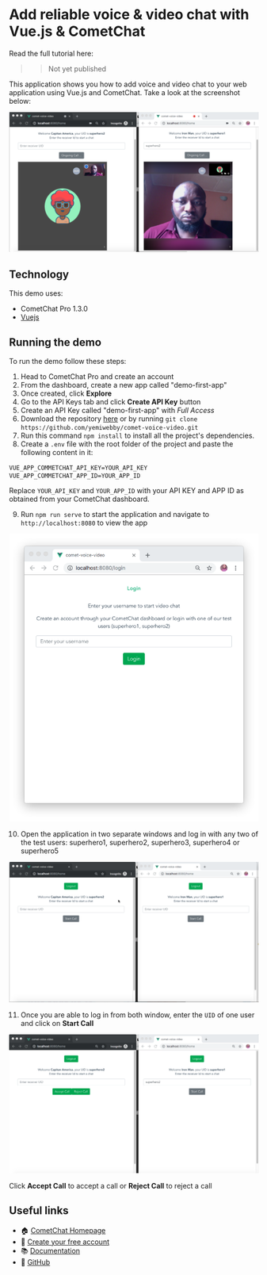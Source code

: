 # Add reliable voice & video chat with Vue.js & CometChat

Read the full tutorial here:

>> Not yet published

This application shows you how to add voice and video chat to your web application using Vue.js and CometChat. Take a look at the screenshot below:

<img src="screenshots/screenshot_1.png">


## Technology

This demo uses:
* CometChat Pro 1.3.0
* [Vuejs](https://vuejs.org/)


## Running the demo
To run the demo follow these steps:

1. Head to CometChat Pro and create an account
2. From the dashboard, create a new app called "demo-first-app"
3. Once created, click **Explore**
4. Go to the API Keys tab and click **Create API Key** button
5. Create an API Key called "demo-first-app" with *Full Access*
6. Download the repository [here](https://github.com/yemiwebby/comet-voice-video/archive/master.zip) or by running `git clone https://github.com/yemiwebby/comet-voice-video.git`
7. Run this command `npm install` to install all the project's dependencies.
8. Create a `.env` file with the root folder of the project and paste the following content in it:

```
VUE_APP_COMMETCHAT_API_KEY=YOUR_API_KEY	
VUE_APP_COMMETCHAT_APP_ID=YOUR_APP_ID
```
Replace `YOUR_API_KEY` and `YOUR_APP_ID` with your API KEY and APP ID as obtained from your CometChat dashboard.

9. Run `npm run serve` to start the application and navigate to `http://localhost:8080` to view the app

<img src="screenshots/screenshot_2.png">

10. Open the application in two separate windows and log in with any two of the test users: superhero1, superhero2, superhero3, superhero4 or superhero5

<img src="screenshots/screenshot_3.png">

11. Once you are able to log in from both window, enter the `UID` of one user and click on **Start Call**

<img src="screenshots/screenshot_4.png">

Click **Accept Call** to accept a call or **Reject Call** to reject a call

## Useful links
* 🏠 [CometChat Homepage](https://www.cometchat.com/pro)
* 🚀 [Create your free account](https://app.cometchat.com/#/apps)
* 📚 [Documentation](https://prodocs.cometchat.com/docs)
* 👾 [GitHub](https://github.com/CometChat-Pro)
